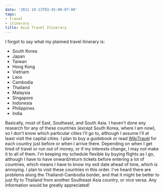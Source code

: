 ```yaml
---
date: '2011-10-13T03:45:00-07:00'
tags:
- travel
- itinerary
title: Asia Travel Itinerary
---
```


I forgot to say what my planned travel itinerary is:

- South Korea
- Japan
- Taiwan
- Hong Kong
- Vietnam
- Laos
- Cambodia
- Thailand
- Malaysia
- Singapore
- Indonesia
- Philippines
- India

Basically, most of East, Southeast, and South Asia. I haven't done any research for any of these countries (except South Korea, where I am now), so I don't know which particular cities I'll go to, although I assume I'll at least visit the capital cities. I plan to buy a guidebook or read [WikiTravel](https://wikitravel.org/en/Main_Page) for each country just before or when I arrive there. Depending on when I get tired of travel or run out of money, or if my interests change, I may not make it to all of them. I'm keeping my schedule flexible by buying flights as I go, although I have to have onward/return tickets before entering a lot of countries, which means I have to know my exit date ahead of time, which is annoying. I plan to visit these countries in this order. I've heard there are problems along the Thailand-Cambodia border, and that it might be better to just fly to Thailand from another Southeast Asia country, or vice versa. Any information would be greatly appreciated!
